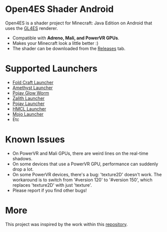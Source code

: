 # Open4ES Shader Android
Open4ES is a shader project for Minecraft: Java Edition on Android that uses the [GL4ES](https://github.com/PojavLauncherTeam/gl4es-114-extra) renderer.

- Compatible with **Adreno, Mali, and PowerVR GPUs**.
- Makes your Minecraft look a little better :)
- The shader can be downloaded from the [Releases](https://github.com/AnikyMX/Open4ES-Shader-Android/releases) tab.

# Supported Launchers
- [Fold Craft Launcher](https://github.com/FCL-Team/FoldCraftLauncher)
- [Amethyst Launcher](https://github.com/AngelAuraMC/Amethyst-Android)
- [Pojav Glow Worm](https://github.com/Vera-Firefly/Pojav-Glow-Worm)
- [Zalith Launcher](https://github.com/ZalithLauncher/ZalithLauncher)
- [Pojav Launcher](https://github.com/PojavLauncherTeam/PojavLauncher)
- [HMCL Launcher](https://github.com/HMCL-dev/HMCL-PE)
- [Mojo Launcher](https://github.com/MojoLauncher/MojoLauncher)
- Etc

# Known Issues
- On PowerVR and Mali GPUs, there are weird lines on the real-time shadows.
- On some devices that use a PowerVR GPU, performance can suddenly drop a lot.
- On some PowerVR devices, there's a bug: 'texture2D' doesn't work. The workaround is to switch from '#version 120' to '#version 150', which replaces 'texture2D' with just 'texture'.
- Please report if you find other bugs!

# More
This project was inspired by the work within this [repository](https://github.com/Open4Es/Open4Es-Shader-Android).
